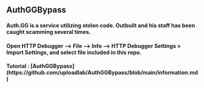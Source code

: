 ## AuthGGBypass

<h4 align="left"> Auth.GG is a service utilizing stolen code. Outbuilt and his staff has been caught scamming several times. <h4>
<h4 align="left"> Open HTTP Debugger --> File --> Info --> HTTP Debugger Settings > Import Settings, and select file included in this repo. <h4>
<h4 align="left"> Tutorial : [AuthGGBypass](https://github.com/uploadlab/AuthGGBypass/blob/main/information.md) <h4>
  

